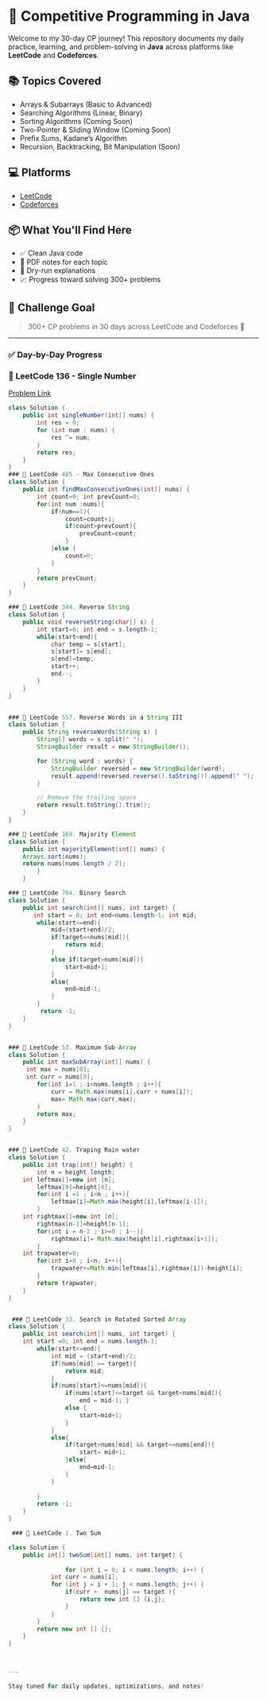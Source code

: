 # 🚀 Competitive Programming in Java

Welcome to my 30-day CP journey! This repository documents my daily practice, learning, and problem-solving in **Java** across platforms like **LeetCode** and **Codeforces**.

## 📚 Topics Covered
- Arrays & Subarrays (Basic to Advanced)
- Searching Algorithms (Linear, Binary)
- Sorting Algorithms (Coming Soon)
- Two-Pointer & Sliding Window (Coming Soon)
- Prefix Sums, Kadane’s Algorithm
- Recursion, Backtracking, Bit Manipulation (Soon)

## 💻 Platforms
- [LeetCode](https://leetcode.com/)
- [Codeforces](https://codeforces.com/)

## 📦 What You'll Find Here
- ✅ Clean Java code
- 📘 PDF notes for each topic
- 🧠 Dry-run explanations
- 📈 Progress toward solving 300+ problems

## 📅 Challenge Goal
> 300+ CP problems in 30 days across LeetCode and Codeforces 💪

---

### ✅ Day-by-Day Progress

### 🔹 LeetCode 136 - Single Number  
[Problem Link](https://leetcode.com/problems/single-number/)  
```java
class Solution {
    public int singleNumber(int[] nums) {
        int res = 0;
        for (int num : nums) {
            res ^= num;
        }
        return res;
    }
}
### 🔹 LeetCode 485 - Max Consecutive Ones
class Solution {
    public int findMaxConsecutiveOnes(int[] nums) {
        int count=0; int prevCount=0;
        for(int num :nums){
            if(num==1){
                count=count+1;
                if(count>prevCount){
                    prevCount=count;
                }
            }else {
                count=0;
            }
        }
        return prevCount;
    }
}

### 🔹 LeetCode 344. Reverse String
class Solution {
    public void reverseString(char[] s) {
        int start=0; int end = s.length-1;
        while(start<end){
            char temp = s[start];
            s[start]= s[end];
            s[end]=temp;
            start++;
            end--;
        }
    }
}


### 🔹 LeetCode 557. Reverse Words in a String III
class Solution {
    public String reverseWords(String s) {
        String[] words = s.split(" ");
        StringBuilder result = new StringBuilder();

        for (String word : words) {
            StringBuilder reversed = new StringBuilder(word);
            result.append(reversed.reverse().toString()).append(" ");
        }

        // Remove the trailing space
        return result.toString().trim();
    }
}

### 🔹 LeetCode 169. Majority Element
class Solution {
    public int majorityElement(int[] nums) {
    Arrays.sort(nums);
    return nums[nums.length / 2];
        }
    }

### 🔹 LeetCode 704. Binary Search
class Solution {
    public int search(int[] nums, int target) {
       int start = 0; int end=nums.length-1; int mid;
        while(start<=end){
            mid=(start+end)/2;
            if(target==nums[mid]){
                return mid;
            }
            else if(target>nums[mid]){
                start=mid+1;
            }
            else{
                end=mid-1;
            }
        }
         return -1;
    }
}


### 🔹 LeetCode 53. Maximum Sub-Array
class Solution {
    public int maxSubArray(int[] nums) {
     int max = nums[0];
     int curr = nums[0];
        for(int i=1 ; i<nums.length ; i++){
            curr = Math.max(nums[i],curr + nums[i]);
            max= Math.max(curr,max);
        }
        return max;
    }
}


### 🔹 LeetCode 42. Traping Rain water
class Solution {
    public int trap(int[] height) {
        int n = height.length;
    int leftmax[]=new int [n];
        leftmax[0]=height[0];
        for(int i =1 ; i<n ; i++){
            leftmax[i]=Math.max(height[i],leftmax[i-1]);
        }
    int rightmax[]=new int [n];
        rightmax[n-1]=height[n-1];
        for(int i = n-2 ; i>=0 ; i--){
            rightmax[i]= Math.max(height[i],rightmax[i+1]);
        }
    int trapwater=0;
        for(int i=0 ; i<n; i++){
            trapwater+=Math.min(leftmax[i],rightmax[i])-height[i];
        }
        return trapwater;
    }
}


 ### 🔹 LeetCode 33. Search in Rotated Sorted Array
class Solution {
    public int search(int[] nums, int target) {
    int start =0; int end = nums.length-1;
        while(start<=end){
            int mid = (start+end)/2;
            if(nums[mid] == target){
                return mid;
            }
            if(nums[start]<=nums[mid]){
                if(nums[start]<=target && target<nums[mid]){
                    end = mid-1; }
                else {
                    start=mid+1;
                }
            }
            else{
                if(target>nums[mid] && target<=nums[end]){
                    start= mid+1;
                }else{
                    end=mid-1;
                }
            }
            
        }
        return -1;
    }
}

 ### 🔹 LeetCode 1. Two Sum

class Solution {
    public int[] twoSum(int[] nums, int target) {
        
                for (int i = 0; i < nums.length; i++) {
            int curr = nums[i];
            for (int j = i + 1; j < nums.length; j++) {
                if(curr +  nums[j] == target ){
                    return new int [] {i,j};
                }
            }
        }
        return new int [] {};
    }
}



---

Stay tuned for daily updates, optimizations, and notes!